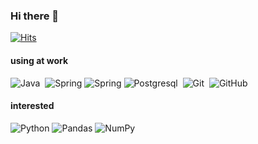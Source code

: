 ### Hi there 👋
[![Hits](https://hits.seeyoufarm.com/api/count/incr/badge.svg?url=https%3A%2F%2Fgithub.com%2Fhajinryu&count_bg=%2379C83D&title_bg=%23555555&icon=&icon_color=%23E7E7E7&title=hello&edge_flat=false)](https://hits.seeyoufarm.com)

#### using at work
![Java](https://img.shields.io/badge/Java-007396?style=flat&logo=Java&logoColor=white)&nbsp;
![Spring](https://img.shields.io/badge/SpringBoot-6DB33F?style=flat-square&logo=Spring&logoColor=white)
![Spring](https://img.shields.io/badge/JPA-6DB33F?style=flat-square&logo=jpa&logoColor=white)
![Postgresql](https://img.shields.io/badge/Postgresql-003545?style=flat&logo=Postgresql&logoColor=white)&nbsp;
![Git](https://img.shields.io/badge/Git-f05032?style=flat&logo=Git&logoColor=white)&nbsp;
![GitHub](https://img.shields.io/badge/-GitHub-05122A?style=flat&logo=github)&nbsp;


#### interested
![Python](https://img.shields.io/badge/python-3670A0?style=for-the-badge&logo=python&logoColor=ffdd54)
![Pandas](https://img.shields.io/badge/pandas-%23150458.svg?style=for-the-badge&logo=pandas&logoColor=white)
![NumPy](https://img.shields.io/badge/numpy-%23013243.svg?style=for-the-badge&logo=numpy&logoColor=white)
